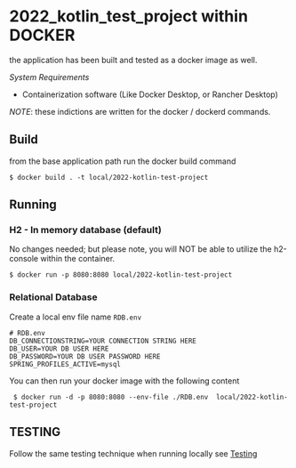 # 2022_kotlin_test_project within DOCKER

the application has been built and tested as a docker image as well. 

*System Requirements*

- Containerization software (Like Docker Desktop, or Rancher Desktop)

_NOTE_: these indictions are written for the docker / dockerd commands.

## Build

from the base application path run the docker build command

```
$ docker build . -t local/2022-kotlin-test-project
```

## Running

### H2 - In memory database (default)

No changes needed; but please note, you will NOT be able to utilize the h2-console within the container. 

```
$ docker run -p 8080:8080 local/2022-kotlin-test-project
```

### Relational Database

Create a local env file name `RDB.env`

```env
# RDB.env
DB_CONNECTIONSTRING=YOUR CONNECTION STRING HERE
DB_USER=YOUR DB USER HERE
DB_PASSWORD=YOUR DB USER PASSWORD HERE
SPRING_PROFILES_ACTIVE=mysql
```

You can then run your docker image with the following content

```batch
 $ docker run -d -p 8080:8080 --env-file ./RDB.env  local/2022-kotlin-test-project
```

## TESTING

Follow the same testing technique when running locally see [Testing](./README.md###Manual)
